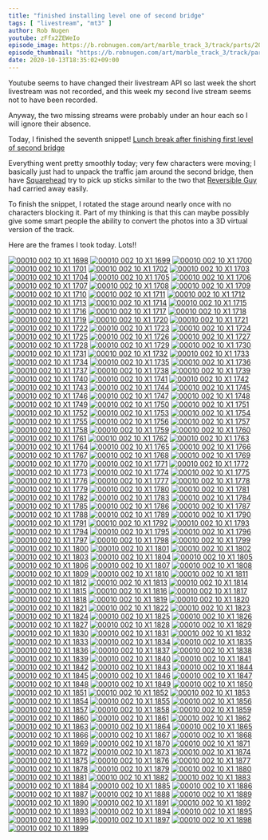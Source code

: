 ```yaml
---
title: "finished installing level one of second bridge"
tags: [ "livestream", "mt3" ]
author: Rob Nugen
youtube: zFfx2ZEWeIo
episode_image: https://b.robnugen.com/art/marble_track_3/track/parts/2020/2020_oct_13_second_bridge_being_glued.jpg
episode_thumbnail: "https://b.robnugen.com/art/marble_track_3/track/parts/2020/thumbs/2020_oct_13_second_bridge_being_glued.jpg"
date: 2020-10-13T18:35:02+09:00
---
```


Youtube seems to have changed their livestream API so last week the
short livestream was not recorded, and this week my second live stream
seems not to have been recorded.

Anyway, the two missing streams were probably under an hour each so I
will ignore their absence.

Today, I finished the seventh snippet!
[Lunch break after finishing first level of second bridge](https://youtu.be/CnrKZMOt3cE)

Everything went pretty smoothly today; very few characters were
moving; I basically just had to unpack the traffic jam around the
second bridge, then have [Squarehead](/workers/squarehead/) try to pick up sticks similar to the two that [Reversible Guy](/workers/reversible/) had carried
away easily.

To finish the snippet, I rotated the stage around nearly once with no
characters blocking it.  Part of my thinking is that this can maybe
possibly give some smart people the ability to convert the photos into
a 3D virtual version of the track.

Here are the frames I took today.  Lots!!

[![00010 002 10 X1 1698](//b.robnugen.com/art/marble_track_3/frames/2020/thumbs/00010_002_10_X1_1698.jpg)](//b.robnugen.com/art/marble_track_3/frames/2020/00010_002_10_X1_1698.jpg)
[![00010 002 10 X1 1699](//b.robnugen.com/art/marble_track_3/frames/2020/thumbs/00010_002_10_X1_1699.jpg)](//b.robnugen.com/art/marble_track_3/frames/2020/00010_002_10_X1_1699.jpg)
[![00010 002 10 X1 1700](//b.robnugen.com/art/marble_track_3/frames/2020/thumbs/00010_002_10_X1_1700.jpg)](//b.robnugen.com/art/marble_track_3/frames/2020/00010_002_10_X1_1700.jpg)
[![00010 002 10 X1 1701](//b.robnugen.com/art/marble_track_3/frames/2020/thumbs/00010_002_10_X1_1701.jpg)](//b.robnugen.com/art/marble_track_3/frames/2020/00010_002_10_X1_1701.jpg)
[![00010 002 10 X1 1702](//b.robnugen.com/art/marble_track_3/frames/2020/thumbs/00010_002_10_X1_1702.jpg)](//b.robnugen.com/art/marble_track_3/frames/2020/00010_002_10_X1_1702.jpg)
[![00010 002 10 X1 1703](//b.robnugen.com/art/marble_track_3/frames/2020/thumbs/00010_002_10_X1_1703.jpg)](//b.robnugen.com/art/marble_track_3/frames/2020/00010_002_10_X1_1703.jpg)
[![00010 002 10 X1 1704](//b.robnugen.com/art/marble_track_3/frames/2020/thumbs/00010_002_10_X1_1704.jpg)](//b.robnugen.com/art/marble_track_3/frames/2020/00010_002_10_X1_1704.jpg)
[![00010 002 10 X1 1705](//b.robnugen.com/art/marble_track_3/frames/2020/thumbs/00010_002_10_X1_1705.jpg)](//b.robnugen.com/art/marble_track_3/frames/2020/00010_002_10_X1_1705.jpg)
[![00010 002 10 X1 1706](//b.robnugen.com/art/marble_track_3/frames/2020/thumbs/00010_002_10_X1_1706.jpg)](//b.robnugen.com/art/marble_track_3/frames/2020/00010_002_10_X1_1706.jpg)
[![00010 002 10 X1 1707](//b.robnugen.com/art/marble_track_3/frames/2020/thumbs/00010_002_10_X1_1707.jpg)](//b.robnugen.com/art/marble_track_3/frames/2020/00010_002_10_X1_1707.jpg)
[![00010 002 10 X1 1708](//b.robnugen.com/art/marble_track_3/frames/2020/thumbs/00010_002_10_X1_1708.jpg)](//b.robnugen.com/art/marble_track_3/frames/2020/00010_002_10_X1_1708.jpg)
[![00010 002 10 X1 1709](//b.robnugen.com/art/marble_track_3/frames/2020/thumbs/00010_002_10_X1_1709.jpg)](//b.robnugen.com/art/marble_track_3/frames/2020/00010_002_10_X1_1709.jpg)
[![00010 002 10 X1 1710](//b.robnugen.com/art/marble_track_3/frames/2020/thumbs/00010_002_10_X1_1710.jpg)](//b.robnugen.com/art/marble_track_3/frames/2020/00010_002_10_X1_1710.jpg)
[![00010 002 10 X1 1711](//b.robnugen.com/art/marble_track_3/frames/2020/thumbs/00010_002_10_X1_1711.jpg)](//b.robnugen.com/art/marble_track_3/frames/2020/00010_002_10_X1_1711.jpg)
[![00010 002 10 X1 1712](//b.robnugen.com/art/marble_track_3/frames/2020/thumbs/00010_002_10_X1_1712.jpg)](//b.robnugen.com/art/marble_track_3/frames/2020/00010_002_10_X1_1712.jpg)
[![00010 002 10 X1 1713](//b.robnugen.com/art/marble_track_3/frames/2020/thumbs/00010_002_10_X1_1713.jpg)](//b.robnugen.com/art/marble_track_3/frames/2020/00010_002_10_X1_1713.jpg)
[![00010 002 10 X1 1714](//b.robnugen.com/art/marble_track_3/frames/2020/thumbs/00010_002_10_X1_1714.jpg)](//b.robnugen.com/art/marble_track_3/frames/2020/00010_002_10_X1_1714.jpg)
[![00010 002 10 X1 1715](//b.robnugen.com/art/marble_track_3/frames/2020/thumbs/00010_002_10_X1_1715.jpg)](//b.robnugen.com/art/marble_track_3/frames/2020/00010_002_10_X1_1715.jpg)
[![00010 002 10 X1 1716](//b.robnugen.com/art/marble_track_3/frames/2020/thumbs/00010_002_10_X1_1716.jpg)](//b.robnugen.com/art/marble_track_3/frames/2020/00010_002_10_X1_1716.jpg)
[![00010 002 10 X1 1717](//b.robnugen.com/art/marble_track_3/frames/2020/thumbs/00010_002_10_X1_1717.jpg)](//b.robnugen.com/art/marble_track_3/frames/2020/00010_002_10_X1_1717.jpg)
[![00010 002 10 X1 1718](//b.robnugen.com/art/marble_track_3/frames/2020/thumbs/00010_002_10_X1_1718.jpg)](//b.robnugen.com/art/marble_track_3/frames/2020/00010_002_10_X1_1718.jpg)
[![00010 002 10 X1 1719](//b.robnugen.com/art/marble_track_3/frames/2020/thumbs/00010_002_10_X1_1719.jpg)](//b.robnugen.com/art/marble_track_3/frames/2020/00010_002_10_X1_1719.jpg)
[![00010 002 10 X1 1720](//b.robnugen.com/art/marble_track_3/frames/2020/thumbs/00010_002_10_X1_1720.jpg)](//b.robnugen.com/art/marble_track_3/frames/2020/00010_002_10_X1_1720.jpg)
[![00010 002 10 X1 1721](//b.robnugen.com/art/marble_track_3/frames/2020/thumbs/00010_002_10_X1_1721.jpg)](//b.robnugen.com/art/marble_track_3/frames/2020/00010_002_10_X1_1721.jpg)
[![00010 002 10 X1 1722](//b.robnugen.com/art/marble_track_3/frames/2020/thumbs/00010_002_10_X1_1722.jpg)](//b.robnugen.com/art/marble_track_3/frames/2020/00010_002_10_X1_1722.jpg)
[![00010 002 10 X1 1723](//b.robnugen.com/art/marble_track_3/frames/2020/thumbs/00010_002_10_X1_1723.jpg)](//b.robnugen.com/art/marble_track_3/frames/2020/00010_002_10_X1_1723.jpg)
[![00010 002 10 X1 1724](//b.robnugen.com/art/marble_track_3/frames/2020/thumbs/00010_002_10_X1_1724.jpg)](//b.robnugen.com/art/marble_track_3/frames/2020/00010_002_10_X1_1724.jpg)
[![00010 002 10 X1 1725](//b.robnugen.com/art/marble_track_3/frames/2020/thumbs/00010_002_10_X1_1725.jpg)](//b.robnugen.com/art/marble_track_3/frames/2020/00010_002_10_X1_1725.jpg)
[![00010 002 10 X1 1726](//b.robnugen.com/art/marble_track_3/frames/2020/thumbs/00010_002_10_X1_1726.jpg)](//b.robnugen.com/art/marble_track_3/frames/2020/00010_002_10_X1_1726.jpg)
[![00010 002 10 X1 1727](//b.robnugen.com/art/marble_track_3/frames/2020/thumbs/00010_002_10_X1_1727.jpg)](//b.robnugen.com/art/marble_track_3/frames/2020/00010_002_10_X1_1727.jpg)
[![00010 002 10 X1 1728](//b.robnugen.com/art/marble_track_3/frames/2020/thumbs/00010_002_10_X1_1728.jpg)](//b.robnugen.com/art/marble_track_3/frames/2020/00010_002_10_X1_1728.jpg)
[![00010 002 10 X1 1729](//b.robnugen.com/art/marble_track_3/frames/2020/thumbs/00010_002_10_X1_1729.jpg)](//b.robnugen.com/art/marble_track_3/frames/2020/00010_002_10_X1_1729.jpg)
[![00010 002 10 X1 1730](//b.robnugen.com/art/marble_track_3/frames/2020/thumbs/00010_002_10_X1_1730.jpg)](//b.robnugen.com/art/marble_track_3/frames/2020/00010_002_10_X1_1730.jpg)
[![00010 002 10 X1 1731](//b.robnugen.com/art/marble_track_3/frames/2020/thumbs/00010_002_10_X1_1731.jpg)](//b.robnugen.com/art/marble_track_3/frames/2020/00010_002_10_X1_1731.jpg)
[![00010 002 10 X1 1732](//b.robnugen.com/art/marble_track_3/frames/2020/thumbs/00010_002_10_X1_1732.jpg)](//b.robnugen.com/art/marble_track_3/frames/2020/00010_002_10_X1_1732.jpg)
[![00010 002 10 X1 1733](//b.robnugen.com/art/marble_track_3/frames/2020/thumbs/00010_002_10_X1_1733.jpg)](//b.robnugen.com/art/marble_track_3/frames/2020/00010_002_10_X1_1733.jpg)
[![00010 002 10 X1 1734](//b.robnugen.com/art/marble_track_3/frames/2020/thumbs/00010_002_10_X1_1734.jpg)](//b.robnugen.com/art/marble_track_3/frames/2020/00010_002_10_X1_1734.jpg)
[![00010 002 10 X1 1735](//b.robnugen.com/art/marble_track_3/frames/2020/thumbs/00010_002_10_X1_1735.jpg)](//b.robnugen.com/art/marble_track_3/frames/2020/00010_002_10_X1_1735.jpg)
[![00010 002 10 X1 1736](//b.robnugen.com/art/marble_track_3/frames/2020/thumbs/00010_002_10_X1_1736.jpg)](//b.robnugen.com/art/marble_track_3/frames/2020/00010_002_10_X1_1736.jpg)
[![00010 002 10 X1 1737](//b.robnugen.com/art/marble_track_3/frames/2020/thumbs/00010_002_10_X1_1737.jpg)](//b.robnugen.com/art/marble_track_3/frames/2020/00010_002_10_X1_1737.jpg)
[![00010 002 10 X1 1738](//b.robnugen.com/art/marble_track_3/frames/2020/thumbs/00010_002_10_X1_1738.jpg)](//b.robnugen.com/art/marble_track_3/frames/2020/00010_002_10_X1_1738.jpg)
[![00010 002 10 X1 1739](//b.robnugen.com/art/marble_track_3/frames/2020/thumbs/00010_002_10_X1_1739.jpg)](//b.robnugen.com/art/marble_track_3/frames/2020/00010_002_10_X1_1739.jpg)
[![00010 002 10 X1 1740](//b.robnugen.com/art/marble_track_3/frames/2020/thumbs/00010_002_10_X1_1740.jpg)](//b.robnugen.com/art/marble_track_3/frames/2020/00010_002_10_X1_1740.jpg)
[![00010 002 10 X1 1741](//b.robnugen.com/art/marble_track_3/frames/2020/thumbs/00010_002_10_X1_1741.jpg)](//b.robnugen.com/art/marble_track_3/frames/2020/00010_002_10_X1_1741.jpg)
[![00010 002 10 X1 1742](//b.robnugen.com/art/marble_track_3/frames/2020/thumbs/00010_002_10_X1_1742.jpg)](//b.robnugen.com/art/marble_track_3/frames/2020/00010_002_10_X1_1742.jpg)
[![00010 002 10 X1 1743](//b.robnugen.com/art/marble_track_3/frames/2020/thumbs/00010_002_10_X1_1743.jpg)](//b.robnugen.com/art/marble_track_3/frames/2020/00010_002_10_X1_1743.jpg)
[![00010 002 10 X1 1744](//b.robnugen.com/art/marble_track_3/frames/2020/thumbs/00010_002_10_X1_1744.jpg)](//b.robnugen.com/art/marble_track_3/frames/2020/00010_002_10_X1_1744.jpg)
[![00010 002 10 X1 1745](//b.robnugen.com/art/marble_track_3/frames/2020/thumbs/00010_002_10_X1_1745.jpg)](//b.robnugen.com/art/marble_track_3/frames/2020/00010_002_10_X1_1745.jpg)
[![00010 002 10 X1 1746](//b.robnugen.com/art/marble_track_3/frames/2020/thumbs/00010_002_10_X1_1746.jpg)](//b.robnugen.com/art/marble_track_3/frames/2020/00010_002_10_X1_1746.jpg)
[![00010 002 10 X1 1747](//b.robnugen.com/art/marble_track_3/frames/2020/thumbs/00010_002_10_X1_1747.jpg)](//b.robnugen.com/art/marble_track_3/frames/2020/00010_002_10_X1_1747.jpg)
[![00010 002 10 X1 1748](//b.robnugen.com/art/marble_track_3/frames/2020/thumbs/00010_002_10_X1_1748.jpg)](//b.robnugen.com/art/marble_track_3/frames/2020/00010_002_10_X1_1748.jpg)
[![00010 002 10 X1 1749](//b.robnugen.com/art/marble_track_3/frames/2020/thumbs/00010_002_10_X1_1749.jpg)](//b.robnugen.com/art/marble_track_3/frames/2020/00010_002_10_X1_1749.jpg)
[![00010 002 10 X1 1750](//b.robnugen.com/art/marble_track_3/frames/2020/thumbs/00010_002_10_X1_1750.jpg)](//b.robnugen.com/art/marble_track_3/frames/2020/00010_002_10_X1_1750.jpg)
[![00010 002 10 X1 1751](//b.robnugen.com/art/marble_track_3/frames/2020/thumbs/00010_002_10_X1_1751.jpg)](//b.robnugen.com/art/marble_track_3/frames/2020/00010_002_10_X1_1751.jpg)
[![00010 002 10 X1 1752](//b.robnugen.com/art/marble_track_3/frames/2020/thumbs/00010_002_10_X1_1752.jpg)](//b.robnugen.com/art/marble_track_3/frames/2020/00010_002_10_X1_1752.jpg)
[![00010 002 10 X1 1753](//b.robnugen.com/art/marble_track_3/frames/2020/thumbs/00010_002_10_X1_1753.jpg)](//b.robnugen.com/art/marble_track_3/frames/2020/00010_002_10_X1_1753.jpg)
[![00010 002 10 X1 1754](//b.robnugen.com/art/marble_track_3/frames/2020/thumbs/00010_002_10_X1_1754.jpg)](//b.robnugen.com/art/marble_track_3/frames/2020/00010_002_10_X1_1754.jpg)
[![00010 002 10 X1 1755](//b.robnugen.com/art/marble_track_3/frames/2020/thumbs/00010_002_10_X1_1755.jpg)](//b.robnugen.com/art/marble_track_3/frames/2020/00010_002_10_X1_1755.jpg)
[![00010 002 10 X1 1756](//b.robnugen.com/art/marble_track_3/frames/2020/thumbs/00010_002_10_X1_1756.jpg)](//b.robnugen.com/art/marble_track_3/frames/2020/00010_002_10_X1_1756.jpg)
[![00010 002 10 X1 1757](//b.robnugen.com/art/marble_track_3/frames/2020/thumbs/00010_002_10_X1_1757.jpg)](//b.robnugen.com/art/marble_track_3/frames/2020/00010_002_10_X1_1757.jpg)
[![00010 002 10 X1 1758](//b.robnugen.com/art/marble_track_3/frames/2020/thumbs/00010_002_10_X1_1758.jpg)](//b.robnugen.com/art/marble_track_3/frames/2020/00010_002_10_X1_1758.jpg)
[![00010 002 10 X1 1759](//b.robnugen.com/art/marble_track_3/frames/2020/thumbs/00010_002_10_X1_1759.jpg)](//b.robnugen.com/art/marble_track_3/frames/2020/00010_002_10_X1_1759.jpg)
[![00010 002 10 X1 1760](//b.robnugen.com/art/marble_track_3/frames/2020/thumbs/00010_002_10_X1_1760.jpg)](//b.robnugen.com/art/marble_track_3/frames/2020/00010_002_10_X1_1760.jpg)
[![00010 002 10 X1 1761](//b.robnugen.com/art/marble_track_3/frames/2020/thumbs/00010_002_10_X1_1761.jpg)](//b.robnugen.com/art/marble_track_3/frames/2020/00010_002_10_X1_1761.jpg)
[![00010 002 10 X1 1762](//b.robnugen.com/art/marble_track_3/frames/2020/thumbs/00010_002_10_X1_1762.jpg)](//b.robnugen.com/art/marble_track_3/frames/2020/00010_002_10_X1_1762.jpg)
[![00010 002 10 X1 1763](//b.robnugen.com/art/marble_track_3/frames/2020/thumbs/00010_002_10_X1_1763.jpg)](//b.robnugen.com/art/marble_track_3/frames/2020/00010_002_10_X1_1763.jpg)
[![00010 002 10 X1 1764](//b.robnugen.com/art/marble_track_3/frames/2020/thumbs/00010_002_10_X1_1764.jpg)](//b.robnugen.com/art/marble_track_3/frames/2020/00010_002_10_X1_1764.jpg)
[![00010 002 10 X1 1765](//b.robnugen.com/art/marble_track_3/frames/2020/thumbs/00010_002_10_X1_1765.jpg)](//b.robnugen.com/art/marble_track_3/frames/2020/00010_002_10_X1_1765.jpg)
[![00010 002 10 X1 1766](//b.robnugen.com/art/marble_track_3/frames/2020/thumbs/00010_002_10_X1_1766.jpg)](//b.robnugen.com/art/marble_track_3/frames/2020/00010_002_10_X1_1766.jpg)
[![00010 002 10 X1 1767](//b.robnugen.com/art/marble_track_3/frames/2020/thumbs/00010_002_10_X1_1767.jpg)](//b.robnugen.com/art/marble_track_3/frames/2020/00010_002_10_X1_1767.jpg)
[![00010 002 10 X1 1768](//b.robnugen.com/art/marble_track_3/frames/2020/thumbs/00010_002_10_X1_1768.jpg)](//b.robnugen.com/art/marble_track_3/frames/2020/00010_002_10_X1_1768.jpg)
[![00010 002 10 X1 1769](//b.robnugen.com/art/marble_track_3/frames/2020/thumbs/00010_002_10_X1_1769.jpg)](//b.robnugen.com/art/marble_track_3/frames/2020/00010_002_10_X1_1769.jpg)
[![00010 002 10 X1 1770](//b.robnugen.com/art/marble_track_3/frames/2020/thumbs/00010_002_10_X1_1770.jpg)](//b.robnugen.com/art/marble_track_3/frames/2020/00010_002_10_X1_1770.jpg)
[![00010 002 10 X1 1771](//b.robnugen.com/art/marble_track_3/frames/2020/thumbs/00010_002_10_X1_1771.jpg)](//b.robnugen.com/art/marble_track_3/frames/2020/00010_002_10_X1_1771.jpg)
[![00010 002 10 X1 1772](//b.robnugen.com/art/marble_track_3/frames/2020/thumbs/00010_002_10_X1_1772.jpg)](//b.robnugen.com/art/marble_track_3/frames/2020/00010_002_10_X1_1772.jpg)
[![00010 002 10 X1 1773](//b.robnugen.com/art/marble_track_3/frames/2020/thumbs/00010_002_10_X1_1773.jpg)](//b.robnugen.com/art/marble_track_3/frames/2020/00010_002_10_X1_1773.jpg)
[![00010 002 10 X1 1774](//b.robnugen.com/art/marble_track_3/frames/2020/thumbs/00010_002_10_X1_1774.jpg)](//b.robnugen.com/art/marble_track_3/frames/2020/00010_002_10_X1_1774.jpg)
[![00010 002 10 X1 1775](//b.robnugen.com/art/marble_track_3/frames/2020/thumbs/00010_002_10_X1_1775.jpg)](//b.robnugen.com/art/marble_track_3/frames/2020/00010_002_10_X1_1775.jpg)
[![00010 002 10 X1 1776](//b.robnugen.com/art/marble_track_3/frames/2020/thumbs/00010_002_10_X1_1776.jpg)](//b.robnugen.com/art/marble_track_3/frames/2020/00010_002_10_X1_1776.jpg)
[![00010 002 10 X1 1777](//b.robnugen.com/art/marble_track_3/frames/2020/thumbs/00010_002_10_X1_1777.jpg)](//b.robnugen.com/art/marble_track_3/frames/2020/00010_002_10_X1_1777.jpg)
[![00010 002 10 X1 1778](//b.robnugen.com/art/marble_track_3/frames/2020/thumbs/00010_002_10_X1_1778.jpg)](//b.robnugen.com/art/marble_track_3/frames/2020/00010_002_10_X1_1778.jpg)
[![00010 002 10 X1 1779](//b.robnugen.com/art/marble_track_3/frames/2020/thumbs/00010_002_10_X1_1779.jpg)](//b.robnugen.com/art/marble_track_3/frames/2020/00010_002_10_X1_1779.jpg)
[![00010 002 10 X1 1780](//b.robnugen.com/art/marble_track_3/frames/2020/thumbs/00010_002_10_X1_1780.jpg)](//b.robnugen.com/art/marble_track_3/frames/2020/00010_002_10_X1_1780.jpg)
[![00010 002 10 X1 1781](//b.robnugen.com/art/marble_track_3/frames/2020/thumbs/00010_002_10_X1_1781.jpg)](//b.robnugen.com/art/marble_track_3/frames/2020/00010_002_10_X1_1781.jpg)
[![00010 002 10 X1 1782](//b.robnugen.com/art/marble_track_3/frames/2020/thumbs/00010_002_10_X1_1782.jpg)](//b.robnugen.com/art/marble_track_3/frames/2020/00010_002_10_X1_1782.jpg)
[![00010 002 10 X1 1783](//b.robnugen.com/art/marble_track_3/frames/2020/thumbs/00010_002_10_X1_1783.jpg)](//b.robnugen.com/art/marble_track_3/frames/2020/00010_002_10_X1_1783.jpg)
[![00010 002 10 X1 1784](//b.robnugen.com/art/marble_track_3/frames/2020/thumbs/00010_002_10_X1_1784.jpg)](//b.robnugen.com/art/marble_track_3/frames/2020/00010_002_10_X1_1784.jpg)
[![00010 002 10 X1 1785](//b.robnugen.com/art/marble_track_3/frames/2020/thumbs/00010_002_10_X1_1785.jpg)](//b.robnugen.com/art/marble_track_3/frames/2020/00010_002_10_X1_1785.jpg)
[![00010 002 10 X1 1786](//b.robnugen.com/art/marble_track_3/frames/2020/thumbs/00010_002_10_X1_1786.jpg)](//b.robnugen.com/art/marble_track_3/frames/2020/00010_002_10_X1_1786.jpg)
[![00010 002 10 X1 1787](//b.robnugen.com/art/marble_track_3/frames/2020/thumbs/00010_002_10_X1_1787.jpg)](//b.robnugen.com/art/marble_track_3/frames/2020/00010_002_10_X1_1787.jpg)
[![00010 002 10 X1 1788](//b.robnugen.com/art/marble_track_3/frames/2020/thumbs/00010_002_10_X1_1788.jpg)](//b.robnugen.com/art/marble_track_3/frames/2020/00010_002_10_X1_1788.jpg)
[![00010 002 10 X1 1789](//b.robnugen.com/art/marble_track_3/frames/2020/thumbs/00010_002_10_X1_1789.jpg)](//b.robnugen.com/art/marble_track_3/frames/2020/00010_002_10_X1_1789.jpg)
[![00010 002 10 X1 1790](//b.robnugen.com/art/marble_track_3/frames/2020/thumbs/00010_002_10_X1_1790.jpg)](//b.robnugen.com/art/marble_track_3/frames/2020/00010_002_10_X1_1790.jpg)
[![00010 002 10 X1 1791](//b.robnugen.com/art/marble_track_3/frames/2020/thumbs/00010_002_10_X1_1791.jpg)](//b.robnugen.com/art/marble_track_3/frames/2020/00010_002_10_X1_1791.jpg)
[![00010 002 10 X1 1792](//b.robnugen.com/art/marble_track_3/frames/2020/thumbs/00010_002_10_X1_1792.jpg)](//b.robnugen.com/art/marble_track_3/frames/2020/00010_002_10_X1_1792.jpg)
[![00010 002 10 X1 1793](//b.robnugen.com/art/marble_track_3/frames/2020/thumbs/00010_002_10_X1_1793.jpg)](//b.robnugen.com/art/marble_track_3/frames/2020/00010_002_10_X1_1793.jpg)
[![00010 002 10 X1 1794](//b.robnugen.com/art/marble_track_3/frames/2020/thumbs/00010_002_10_X1_1794.jpg)](//b.robnugen.com/art/marble_track_3/frames/2020/00010_002_10_X1_1794.jpg)
[![00010 002 10 X1 1795](//b.robnugen.com/art/marble_track_3/frames/2020/thumbs/00010_002_10_X1_1795.jpg)](//b.robnugen.com/art/marble_track_3/frames/2020/00010_002_10_X1_1795.jpg)
[![00010 002 10 X1 1796](//b.robnugen.com/art/marble_track_3/frames/2020/thumbs/00010_002_10_X1_1796.jpg)](//b.robnugen.com/art/marble_track_3/frames/2020/00010_002_10_X1_1796.jpg)
[![00010 002 10 X1 1797](//b.robnugen.com/art/marble_track_3/frames/2020/thumbs/00010_002_10_X1_1797.jpg)](//b.robnugen.com/art/marble_track_3/frames/2020/00010_002_10_X1_1797.jpg)
[![00010 002 10 X1 1798](//b.robnugen.com/art/marble_track_3/frames/2020/thumbs/00010_002_10_X1_1798.jpg)](//b.robnugen.com/art/marble_track_3/frames/2020/00010_002_10_X1_1798.jpg)
[![00010 002 10 X1 1799](//b.robnugen.com/art/marble_track_3/frames/2020/thumbs/00010_002_10_X1_1799.jpg)](//b.robnugen.com/art/marble_track_3/frames/2020/00010_002_10_X1_1799.jpg)
[![00010 002 10 X1 1800](//b.robnugen.com/art/marble_track_3/frames/2020/thumbs/00010_002_10_X1_1800.jpg)](//b.robnugen.com/art/marble_track_3/frames/2020/00010_002_10_X1_1800.jpg)
[![00010 002 10 X1 1801](//b.robnugen.com/art/marble_track_3/frames/2020/thumbs/00010_002_10_X1_1801.jpg)](//b.robnugen.com/art/marble_track_3/frames/2020/00010_002_10_X1_1801.jpg)
[![00010 002 10 X1 1802](//b.robnugen.com/art/marble_track_3/frames/2020/thumbs/00010_002_10_X1_1802.jpg)](//b.robnugen.com/art/marble_track_3/frames/2020/00010_002_10_X1_1802.jpg)
[![00010 002 10 X1 1803](//b.robnugen.com/art/marble_track_3/frames/2020/thumbs/00010_002_10_X1_1803.jpg)](//b.robnugen.com/art/marble_track_3/frames/2020/00010_002_10_X1_1803.jpg)
[![00010 002 10 X1 1804](//b.robnugen.com/art/marble_track_3/frames/2020/thumbs/00010_002_10_X1_1804.jpg)](//b.robnugen.com/art/marble_track_3/frames/2020/00010_002_10_X1_1804.jpg)
[![00010 002 10 X1 1805](//b.robnugen.com/art/marble_track_3/frames/2020/thumbs/00010_002_10_X1_1805.jpg)](//b.robnugen.com/art/marble_track_3/frames/2020/00010_002_10_X1_1805.jpg)
[![00010 002 10 X1 1806](//b.robnugen.com/art/marble_track_3/frames/2020/thumbs/00010_002_10_X1_1806.jpg)](//b.robnugen.com/art/marble_track_3/frames/2020/00010_002_10_X1_1806.jpg)
[![00010 002 10 X1 1807](//b.robnugen.com/art/marble_track_3/frames/2020/thumbs/00010_002_10_X1_1807.jpg)](//b.robnugen.com/art/marble_track_3/frames/2020/00010_002_10_X1_1807.jpg)
[![00010 002 10 X1 1808](//b.robnugen.com/art/marble_track_3/frames/2020/thumbs/00010_002_10_X1_1808.jpg)](//b.robnugen.com/art/marble_track_3/frames/2020/00010_002_10_X1_1808.jpg)
[![00010 002 10 X1 1809](//b.robnugen.com/art/marble_track_3/frames/2020/thumbs/00010_002_10_X1_1809.jpg)](//b.robnugen.com/art/marble_track_3/frames/2020/00010_002_10_X1_1809.jpg)
[![00010 002 10 X1 1810](//b.robnugen.com/art/marble_track_3/frames/2020/thumbs/00010_002_10_X1_1810.jpg)](//b.robnugen.com/art/marble_track_3/frames/2020/00010_002_10_X1_1810.jpg)
[![00010 002 10 X1 1811](//b.robnugen.com/art/marble_track_3/frames/2020/thumbs/00010_002_10_X1_1811.jpg)](//b.robnugen.com/art/marble_track_3/frames/2020/00010_002_10_X1_1811.jpg)
[![00010 002 10 X1 1812](//b.robnugen.com/art/marble_track_3/frames/2020/thumbs/00010_002_10_X1_1812.jpg)](//b.robnugen.com/art/marble_track_3/frames/2020/00010_002_10_X1_1812.jpg)
[![00010 002 10 X1 1813](//b.robnugen.com/art/marble_track_3/frames/2020/thumbs/00010_002_10_X1_1813.jpg)](//b.robnugen.com/art/marble_track_3/frames/2020/00010_002_10_X1_1813.jpg)
[![00010 002 10 X1 1814](//b.robnugen.com/art/marble_track_3/frames/2020/thumbs/00010_002_10_X1_1814.jpg)](//b.robnugen.com/art/marble_track_3/frames/2020/00010_002_10_X1_1814.jpg)
[![00010 002 10 X1 1815](//b.robnugen.com/art/marble_track_3/frames/2020/thumbs/00010_002_10_X1_1815.jpg)](//b.robnugen.com/art/marble_track_3/frames/2020/00010_002_10_X1_1815.jpg)
[![00010 002 10 X1 1816](//b.robnugen.com/art/marble_track_3/frames/2020/thumbs/00010_002_10_X1_1816.jpg)](//b.robnugen.com/art/marble_track_3/frames/2020/00010_002_10_X1_1816.jpg)
[![00010 002 10 X1 1817](//b.robnugen.com/art/marble_track_3/frames/2020/thumbs/00010_002_10_X1_1817.jpg)](//b.robnugen.com/art/marble_track_3/frames/2020/00010_002_10_X1_1817.jpg)
[![00010 002 10 X1 1818](//b.robnugen.com/art/marble_track_3/frames/2020/thumbs/00010_002_10_X1_1818.jpg)](//b.robnugen.com/art/marble_track_3/frames/2020/00010_002_10_X1_1818.jpg)
[![00010 002 10 X1 1819](//b.robnugen.com/art/marble_track_3/frames/2020/thumbs/00010_002_10_X1_1819.jpg)](//b.robnugen.com/art/marble_track_3/frames/2020/00010_002_10_X1_1819.jpg)
[![00010 002 10 X1 1820](//b.robnugen.com/art/marble_track_3/frames/2020/thumbs/00010_002_10_X1_1820.jpg)](//b.robnugen.com/art/marble_track_3/frames/2020/00010_002_10_X1_1820.jpg)
[![00010 002 10 X1 1821](//b.robnugen.com/art/marble_track_3/frames/2020/thumbs/00010_002_10_X1_1821.jpg)](//b.robnugen.com/art/marble_track_3/frames/2020/00010_002_10_X1_1821.jpg)
[![00010 002 10 X1 1822](//b.robnugen.com/art/marble_track_3/frames/2020/thumbs/00010_002_10_X1_1822.jpg)](//b.robnugen.com/art/marble_track_3/frames/2020/00010_002_10_X1_1822.jpg)
[![00010 002 10 X1 1823](//b.robnugen.com/art/marble_track_3/frames/2020/thumbs/00010_002_10_X1_1823.jpg)](//b.robnugen.com/art/marble_track_3/frames/2020/00010_002_10_X1_1823.jpg)
[![00010 002 10 X1 1824](//b.robnugen.com/art/marble_track_3/frames/2020/thumbs/00010_002_10_X1_1824.jpg)](//b.robnugen.com/art/marble_track_3/frames/2020/00010_002_10_X1_1824.jpg)
[![00010 002 10 X1 1825](//b.robnugen.com/art/marble_track_3/frames/2020/thumbs/00010_002_10_X1_1825.jpg)](//b.robnugen.com/art/marble_track_3/frames/2020/00010_002_10_X1_1825.jpg)
[![00010 002 10 X1 1826](//b.robnugen.com/art/marble_track_3/frames/2020/thumbs/00010_002_10_X1_1826.jpg)](//b.robnugen.com/art/marble_track_3/frames/2020/00010_002_10_X1_1826.jpg)
[![00010 002 10 X1 1827](//b.robnugen.com/art/marble_track_3/frames/2020/thumbs/00010_002_10_X1_1827.jpg)](//b.robnugen.com/art/marble_track_3/frames/2020/00010_002_10_X1_1827.jpg)
[![00010 002 10 X1 1828](//b.robnugen.com/art/marble_track_3/frames/2020/thumbs/00010_002_10_X1_1828.jpg)](//b.robnugen.com/art/marble_track_3/frames/2020/00010_002_10_X1_1828.jpg)
[![00010 002 10 X1 1829](//b.robnugen.com/art/marble_track_3/frames/2020/thumbs/00010_002_10_X1_1829.jpg)](//b.robnugen.com/art/marble_track_3/frames/2020/00010_002_10_X1_1829.jpg)
[![00010 002 10 X1 1830](//b.robnugen.com/art/marble_track_3/frames/2020/thumbs/00010_002_10_X1_1830.jpg)](//b.robnugen.com/art/marble_track_3/frames/2020/00010_002_10_X1_1830.jpg)
[![00010 002 10 X1 1831](//b.robnugen.com/art/marble_track_3/frames/2020/thumbs/00010_002_10_X1_1831.jpg)](//b.robnugen.com/art/marble_track_3/frames/2020/00010_002_10_X1_1831.jpg)
[![00010 002 10 X1 1832](//b.robnugen.com/art/marble_track_3/frames/2020/thumbs/00010_002_10_X1_1832.jpg)](//b.robnugen.com/art/marble_track_3/frames/2020/00010_002_10_X1_1832.jpg)
[![00010 002 10 X1 1833](//b.robnugen.com/art/marble_track_3/frames/2020/thumbs/00010_002_10_X1_1833.jpg)](//b.robnugen.com/art/marble_track_3/frames/2020/00010_002_10_X1_1833.jpg)
[![00010 002 10 X1 1834](//b.robnugen.com/art/marble_track_3/frames/2020/thumbs/00010_002_10_X1_1834.jpg)](//b.robnugen.com/art/marble_track_3/frames/2020/00010_002_10_X1_1834.jpg)
[![00010 002 10 X1 1835](//b.robnugen.com/art/marble_track_3/frames/2020/thumbs/00010_002_10_X1_1835.jpg)](//b.robnugen.com/art/marble_track_3/frames/2020/00010_002_10_X1_1835.jpg)
[![00010 002 10 X1 1836](//b.robnugen.com/art/marble_track_3/frames/2020/thumbs/00010_002_10_X1_1836.jpg)](//b.robnugen.com/art/marble_track_3/frames/2020/00010_002_10_X1_1836.jpg)
[![00010 002 10 X1 1837](//b.robnugen.com/art/marble_track_3/frames/2020/thumbs/00010_002_10_X1_1837.jpg)](//b.robnugen.com/art/marble_track_3/frames/2020/00010_002_10_X1_1837.jpg)
[![00010 002 10 X1 1838](//b.robnugen.com/art/marble_track_3/frames/2020/thumbs/00010_002_10_X1_1838.jpg)](//b.robnugen.com/art/marble_track_3/frames/2020/00010_002_10_X1_1838.jpg)
[![00010 002 10 X1 1839](//b.robnugen.com/art/marble_track_3/frames/2020/thumbs/00010_002_10_X1_1839.jpg)](//b.robnugen.com/art/marble_track_3/frames/2020/00010_002_10_X1_1839.jpg)
[![00010 002 10 X1 1840](//b.robnugen.com/art/marble_track_3/frames/2020/thumbs/00010_002_10_X1_1840.jpg)](//b.robnugen.com/art/marble_track_3/frames/2020/00010_002_10_X1_1840.jpg)
[![00010 002 10 X1 1841](//b.robnugen.com/art/marble_track_3/frames/2020/thumbs/00010_002_10_X1_1841.jpg)](//b.robnugen.com/art/marble_track_3/frames/2020/00010_002_10_X1_1841.jpg)
[![00010 002 10 X1 1842](//b.robnugen.com/art/marble_track_3/frames/2020/thumbs/00010_002_10_X1_1842.jpg)](//b.robnugen.com/art/marble_track_3/frames/2020/00010_002_10_X1_1842.jpg)
[![00010 002 10 X1 1843](//b.robnugen.com/art/marble_track_3/frames/2020/thumbs/00010_002_10_X1_1843.jpg)](//b.robnugen.com/art/marble_track_3/frames/2020/00010_002_10_X1_1843.jpg)
[![00010 002 10 X1 1844](//b.robnugen.com/art/marble_track_3/frames/2020/thumbs/00010_002_10_X1_1844.jpg)](//b.robnugen.com/art/marble_track_3/frames/2020/00010_002_10_X1_1844.jpg)
[![00010 002 10 X1 1845](//b.robnugen.com/art/marble_track_3/frames/2020/thumbs/00010_002_10_X1_1845.jpg)](//b.robnugen.com/art/marble_track_3/frames/2020/00010_002_10_X1_1845.jpg)
[![00010 002 10 X1 1846](//b.robnugen.com/art/marble_track_3/frames/2020/thumbs/00010_002_10_X1_1846.jpg)](//b.robnugen.com/art/marble_track_3/frames/2020/00010_002_10_X1_1846.jpg)
[![00010 002 10 X1 1847](//b.robnugen.com/art/marble_track_3/frames/2020/thumbs/00010_002_10_X1_1847.jpg)](//b.robnugen.com/art/marble_track_3/frames/2020/00010_002_10_X1_1847.jpg)
[![00010 002 10 X1 1848](//b.robnugen.com/art/marble_track_3/frames/2020/thumbs/00010_002_10_X1_1848.jpg)](//b.robnugen.com/art/marble_track_3/frames/2020/00010_002_10_X1_1848.jpg)
[![00010 002 10 X1 1849](//b.robnugen.com/art/marble_track_3/frames/2020/thumbs/00010_002_10_X1_1849.jpg)](//b.robnugen.com/art/marble_track_3/frames/2020/00010_002_10_X1_1849.jpg)
[![00010 002 10 X1 1850](//b.robnugen.com/art/marble_track_3/frames/2020/thumbs/00010_002_10_X1_1850.jpg)](//b.robnugen.com/art/marble_track_3/frames/2020/00010_002_10_X1_1850.jpg)
[![00010 002 10 X1 1851](//b.robnugen.com/art/marble_track_3/frames/2020/thumbs/00010_002_10_X1_1851.jpg)](//b.robnugen.com/art/marble_track_3/frames/2020/00010_002_10_X1_1851.jpg)
[![00010 002 10 X1 1852](//b.robnugen.com/art/marble_track_3/frames/2020/thumbs/00010_002_10_X1_1852.jpg)](//b.robnugen.com/art/marble_track_3/frames/2020/00010_002_10_X1_1852.jpg)
[![00010 002 10 X1 1853](//b.robnugen.com/art/marble_track_3/frames/2020/thumbs/00010_002_10_X1_1853.jpg)](//b.robnugen.com/art/marble_track_3/frames/2020/00010_002_10_X1_1853.jpg)
[![00010 002 10 X1 1854](//b.robnugen.com/art/marble_track_3/frames/2020/thumbs/00010_002_10_X1_1854.jpg)](//b.robnugen.com/art/marble_track_3/frames/2020/00010_002_10_X1_1854.jpg)
[![00010 002 10 X1 1855](//b.robnugen.com/art/marble_track_3/frames/2020/thumbs/00010_002_10_X1_1855.jpg)](//b.robnugen.com/art/marble_track_3/frames/2020/00010_002_10_X1_1855.jpg)
[![00010 002 10 X1 1856](//b.robnugen.com/art/marble_track_3/frames/2020/thumbs/00010_002_10_X1_1856.jpg)](//b.robnugen.com/art/marble_track_3/frames/2020/00010_002_10_X1_1856.jpg)
[![00010 002 10 X1 1857](//b.robnugen.com/art/marble_track_3/frames/2020/thumbs/00010_002_10_X1_1857.jpg)](//b.robnugen.com/art/marble_track_3/frames/2020/00010_002_10_X1_1857.jpg)
[![00010 002 10 X1 1858](//b.robnugen.com/art/marble_track_3/frames/2020/thumbs/00010_002_10_X1_1858.jpg)](//b.robnugen.com/art/marble_track_3/frames/2020/00010_002_10_X1_1858.jpg)
[![00010 002 10 X1 1859](//b.robnugen.com/art/marble_track_3/frames/2020/thumbs/00010_002_10_X1_1859.jpg)](//b.robnugen.com/art/marble_track_3/frames/2020/00010_002_10_X1_1859.jpg)
[![00010 002 10 X1 1860](//b.robnugen.com/art/marble_track_3/frames/2020/thumbs/00010_002_10_X1_1860.jpg)](//b.robnugen.com/art/marble_track_3/frames/2020/00010_002_10_X1_1860.jpg)
[![00010 002 10 X1 1861](//b.robnugen.com/art/marble_track_3/frames/2020/thumbs/00010_002_10_X1_1861.jpg)](//b.robnugen.com/art/marble_track_3/frames/2020/00010_002_10_X1_1861.jpg)
[![00010 002 10 X1 1862](//b.robnugen.com/art/marble_track_3/frames/2020/thumbs/00010_002_10_X1_1862.jpg)](//b.robnugen.com/art/marble_track_3/frames/2020/00010_002_10_X1_1862.jpg)
[![00010 002 10 X1 1863](//b.robnugen.com/art/marble_track_3/frames/2020/thumbs/00010_002_10_X1_1863.jpg)](//b.robnugen.com/art/marble_track_3/frames/2020/00010_002_10_X1_1863.jpg)
[![00010 002 10 X1 1864](//b.robnugen.com/art/marble_track_3/frames/2020/thumbs/00010_002_10_X1_1864.jpg)](//b.robnugen.com/art/marble_track_3/frames/2020/00010_002_10_X1_1864.jpg)
[![00010 002 10 X1 1865](//b.robnugen.com/art/marble_track_3/frames/2020/thumbs/00010_002_10_X1_1865.jpg)](//b.robnugen.com/art/marble_track_3/frames/2020/00010_002_10_X1_1865.jpg)
[![00010 002 10 X1 1866](//b.robnugen.com/art/marble_track_3/frames/2020/thumbs/00010_002_10_X1_1866.jpg)](//b.robnugen.com/art/marble_track_3/frames/2020/00010_002_10_X1_1866.jpg)
[![00010 002 10 X1 1867](//b.robnugen.com/art/marble_track_3/frames/2020/thumbs/00010_002_10_X1_1867.jpg)](//b.robnugen.com/art/marble_track_3/frames/2020/00010_002_10_X1_1867.jpg)
[![00010 002 10 X1 1868](//b.robnugen.com/art/marble_track_3/frames/2020/thumbs/00010_002_10_X1_1868.jpg)](//b.robnugen.com/art/marble_track_3/frames/2020/00010_002_10_X1_1868.jpg)
[![00010 002 10 X1 1869](//b.robnugen.com/art/marble_track_3/frames/2020/thumbs/00010_002_10_X1_1869.jpg)](//b.robnugen.com/art/marble_track_3/frames/2020/00010_002_10_X1_1869.jpg)
[![00010 002 10 X1 1870](//b.robnugen.com/art/marble_track_3/frames/2020/thumbs/00010_002_10_X1_1870.jpg)](//b.robnugen.com/art/marble_track_3/frames/2020/00010_002_10_X1_1870.jpg)
[![00010 002 10 X1 1871](//b.robnugen.com/art/marble_track_3/frames/2020/thumbs/00010_002_10_X1_1871.jpg)](//b.robnugen.com/art/marble_track_3/frames/2020/00010_002_10_X1_1871.jpg)
[![00010 002 10 X1 1872](//b.robnugen.com/art/marble_track_3/frames/2020/thumbs/00010_002_10_X1_1872.jpg)](//b.robnugen.com/art/marble_track_3/frames/2020/00010_002_10_X1_1872.jpg)
[![00010 002 10 X1 1873](//b.robnugen.com/art/marble_track_3/frames/2020/thumbs/00010_002_10_X1_1873.jpg)](//b.robnugen.com/art/marble_track_3/frames/2020/00010_002_10_X1_1873.jpg)
[![00010 002 10 X1 1874](//b.robnugen.com/art/marble_track_3/frames/2020/thumbs/00010_002_10_X1_1874.jpg)](//b.robnugen.com/art/marble_track_3/frames/2020/00010_002_10_X1_1874.jpg)
[![00010 002 10 X1 1875](//b.robnugen.com/art/marble_track_3/frames/2020/thumbs/00010_002_10_X1_1875.jpg)](//b.robnugen.com/art/marble_track_3/frames/2020/00010_002_10_X1_1875.jpg)
[![00010 002 10 X1 1876](//b.robnugen.com/art/marble_track_3/frames/2020/thumbs/00010_002_10_X1_1876.jpg)](//b.robnugen.com/art/marble_track_3/frames/2020/00010_002_10_X1_1876.jpg)
[![00010 002 10 X1 1877](//b.robnugen.com/art/marble_track_3/frames/2020/thumbs/00010_002_10_X1_1877.jpg)](//b.robnugen.com/art/marble_track_3/frames/2020/00010_002_10_X1_1877.jpg)
[![00010 002 10 X1 1878](//b.robnugen.com/art/marble_track_3/frames/2020/thumbs/00010_002_10_X1_1878.jpg)](//b.robnugen.com/art/marble_track_3/frames/2020/00010_002_10_X1_1878.jpg)
[![00010 002 10 X1 1879](//b.robnugen.com/art/marble_track_3/frames/2020/thumbs/00010_002_10_X1_1879.jpg)](//b.robnugen.com/art/marble_track_3/frames/2020/00010_002_10_X1_1879.jpg)
[![00010 002 10 X1 1880](//b.robnugen.com/art/marble_track_3/frames/2020/thumbs/00010_002_10_X1_1880.jpg)](//b.robnugen.com/art/marble_track_3/frames/2020/00010_002_10_X1_1880.jpg)
[![00010 002 10 X1 1881](//b.robnugen.com/art/marble_track_3/frames/2020/thumbs/00010_002_10_X1_1881.jpg)](//b.robnugen.com/art/marble_track_3/frames/2020/00010_002_10_X1_1881.jpg)
[![00010 002 10 X1 1882](//b.robnugen.com/art/marble_track_3/frames/2020/thumbs/00010_002_10_X1_1882.jpg)](//b.robnugen.com/art/marble_track_3/frames/2020/00010_002_10_X1_1882.jpg)
[![00010 002 10 X1 1883](//b.robnugen.com/art/marble_track_3/frames/2020/thumbs/00010_002_10_X1_1883.jpg)](//b.robnugen.com/art/marble_track_3/frames/2020/00010_002_10_X1_1883.jpg)
[![00010 002 10 X1 1884](//b.robnugen.com/art/marble_track_3/frames/2020/thumbs/00010_002_10_X1_1884.jpg)](//b.robnugen.com/art/marble_track_3/frames/2020/00010_002_10_X1_1884.jpg)
[![00010 002 10 X1 1885](//b.robnugen.com/art/marble_track_3/frames/2020/thumbs/00010_002_10_X1_1885.jpg)](//b.robnugen.com/art/marble_track_3/frames/2020/00010_002_10_X1_1885.jpg)
[![00010 002 10 X1 1886](//b.robnugen.com/art/marble_track_3/frames/2020/thumbs/00010_002_10_X1_1886.jpg)](//b.robnugen.com/art/marble_track_3/frames/2020/00010_002_10_X1_1886.jpg)
[![00010 002 10 X1 1887](//b.robnugen.com/art/marble_track_3/frames/2020/thumbs/00010_002_10_X1_1887.jpg)](//b.robnugen.com/art/marble_track_3/frames/2020/00010_002_10_X1_1887.jpg)
[![00010 002 10 X1 1888](//b.robnugen.com/art/marble_track_3/frames/2020/thumbs/00010_002_10_X1_1888.jpg)](//b.robnugen.com/art/marble_track_3/frames/2020/00010_002_10_X1_1888.jpg)
[![00010 002 10 X1 1889](//b.robnugen.com/art/marble_track_3/frames/2020/thumbs/00010_002_10_X1_1889.jpg)](//b.robnugen.com/art/marble_track_3/frames/2020/00010_002_10_X1_1889.jpg)
[![00010 002 10 X1 1890](//b.robnugen.com/art/marble_track_3/frames/2020/thumbs/00010_002_10_X1_1890.jpg)](//b.robnugen.com/art/marble_track_3/frames/2020/00010_002_10_X1_1890.jpg)
[![00010 002 10 X1 1891](//b.robnugen.com/art/marble_track_3/frames/2020/thumbs/00010_002_10_X1_1891.jpg)](//b.robnugen.com/art/marble_track_3/frames/2020/00010_002_10_X1_1891.jpg)
[![00010 002 10 X1 1892](//b.robnugen.com/art/marble_track_3/frames/2020/thumbs/00010_002_10_X1_1892.jpg)](//b.robnugen.com/art/marble_track_3/frames/2020/00010_002_10_X1_1892.jpg)
[![00010 002 10 X1 1893](//b.robnugen.com/art/marble_track_3/frames/2020/thumbs/00010_002_10_X1_1893.jpg)](//b.robnugen.com/art/marble_track_3/frames/2020/00010_002_10_X1_1893.jpg)
[![00010 002 10 X1 1894](//b.robnugen.com/art/marble_track_3/frames/2020/thumbs/00010_002_10_X1_1894.jpg)](//b.robnugen.com/art/marble_track_3/frames/2020/00010_002_10_X1_1894.jpg)
[![00010 002 10 X1 1895](//b.robnugen.com/art/marble_track_3/frames/2020/thumbs/00010_002_10_X1_1895.jpg)](//b.robnugen.com/art/marble_track_3/frames/2020/00010_002_10_X1_1895.jpg)
[![00010 002 10 X1 1896](//b.robnugen.com/art/marble_track_3/frames/2020/thumbs/00010_002_10_X1_1896.jpg)](//b.robnugen.com/art/marble_track_3/frames/2020/00010_002_10_X1_1896.jpg)
[![00010 002 10 X1 1897](//b.robnugen.com/art/marble_track_3/frames/2020/thumbs/00010_002_10_X1_1897.jpg)](//b.robnugen.com/art/marble_track_3/frames/2020/00010_002_10_X1_1897.jpg)
[![00010 002 10 X1 1898](//b.robnugen.com/art/marble_track_3/frames/2020/thumbs/00010_002_10_X1_1898.jpg)](//b.robnugen.com/art/marble_track_3/frames/2020/00010_002_10_X1_1898.jpg)
[![00010 002 10 X1 1899](//b.robnugen.com/art/marble_track_3/frames/2020/thumbs/00010_002_10_X1_1899.jpg)](//b.robnugen.com/art/marble_track_3/frames/2020/00010_002_10_X1_1899.jpg)
